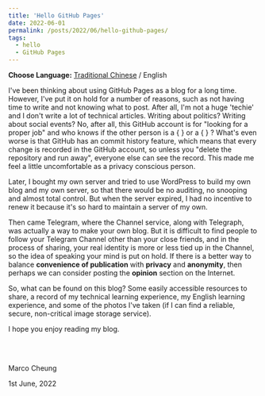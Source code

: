 ```yaml
---
title: 'Hello GitHub Pages'
date: 2022-06-01
permalink: /posts/2022/06/hello-github-pages/
tags:
  - hello
  - GitHub Pages
---
```


**Choose Language:** [Traditional Chinese](https://marc0cheung.github.io/posts/2022/06/hello-github-pages-zhHK/) / English

I've been thinking about using GitHub Pages as a blog for a long time. However, I've put it on hold for a number of reasons, such as not having time to write and not knowing what to post. After all, I'm not a huge 'techie' and I don't write a lot of technical articles. Writing about politics? Writing about social events? No, after all, this GitHub account is for "looking for a proper job" and who knows if the other person is a {  } or a {  } ? What's even worse is that GitHub has an commit history feature, which means that every change is recorded in the GitHub account, so unless you "delete the repository and run away", everyone else can see the record. This made me feel a little uncomfortable as a privacy conscious person.

Later, I bought my own server and tried to use WordPress to build my own blog and my own server, so that there would be no auditing, no snooping and almost total control. But when the server expired, I had no incentive to renew it because it's so hard to maintain a server of my own.

Then came Telegram, where the Channel service, along with Telegraph, was actually a way to make your own blog. But it is difficult to find people to follow your Telegram Channel other than your close friends, and in the process of sharing, your real identity is more or less tied up in the Channel, so the idea of speaking your mind is put on hold. If there is a better way to balance **convenience of publication** with **privacy** and **anonymity**, then perhaps we can consider posting the **opinion** section on the Internet.

So, what can be found on this blog? Some easily accessible resources to share, a record of my technical learning experience, my English learning experience, and some of the photos I've taken (if I can find a reliable, secure, non-critical image storage service).

I hope you enjoy reading my blog.

<br>

<br>

Marco Cheung

1st June, 2022